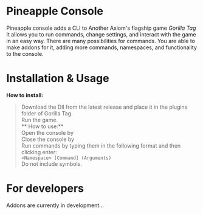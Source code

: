 # Pineapple Console
Pineapple console adds a CLI to Another Axiom's flagship game *Gorilla Tag* <br>
It allows you to run commands, change settings, and interact with the game in an easy way. There are many possibilities for commands.
You are able to make addons for it, adding more commands, namespaces, and functionality to the console.
# Installation & Usage
**How to install:** <br>
> Download the Dll from the latest release and place it in the plugins folder of Gorilla Tag. <br>
> Run the game. <br>
** How to use:** <br>
> Open the console by <Insert Controls here> <br>
> Close the console by <Insert Controls here> <br>
> Run commands by typing them in the following format and then clicking enter: <br>
```<Namespace> [Command] (Arguments)``` <br>
Do not include symbols.
# For developers
Addons are currently in development...
